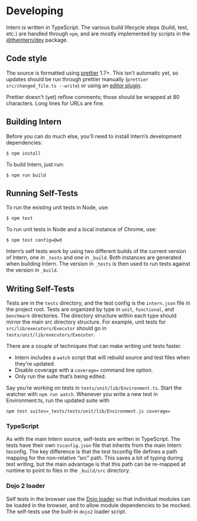 # Developing

Intern is written in TypeScript. The various build lifecycle steps (build, test, etc.) are handled through `npm`, and are mostly implemented by scripts in the [@theintern/dev](https://github.com/theintern/dev) package.

## Code style

The source is formatted using [prettier](https://github.com/prettier/prettier) 1.7+. This isn't automatic yet, so updates should be run through prettier manually (`prettier src/changed_file.ts --write`) or using an [editor plugin](https://github.com/prettier/prettier#editor-integration).

Prettier doesn't (yet) reflow comments; those should be wrapped at 80 characters. Long lines for URLs are fine.

## Building Intern

Before you can do much else, you'll need to install Intern’s development dependencies:

```
$ npm install
```

To build Intern, just run:

```
$ npm run build
```

## Running Self-Tests

To run the existing unit tests in Node, use:

```
$ npm test
```

To run unit tests in Node and a local instance of Chrome, use:

```
$ npm test config=@wd
```

Intern’s self tests work by using two different builds of the current version of Intern, one in `_tests` and one in `_build`. Both instances are generated when building Intern. The version in `_tests` is then used to run tests against the version in `_build`.

## Writing Self-Tests

Tests are in the `tests` directory, and the test config is the `intern.json` file in the project root. Tests are organized by type in `unit`, `functional`, and `benchmark` directories. The directory structure within each type should mirror the main src directory structure. For example, unit tests for `src/lib/executors/Executor` should go in `tests/unit/lib/executors/Executor`.

There are a couple of techniques that can make writing unit tests faster.

  * Intern includes a `watch` script that will rebuild source and test files when they're updated.
  * Disable coverage with a `coverage=` command line option.
  * Only run the suite that’s being edited.

Say you’re working on tests in `tests/unit/lib/Environment.ts`. Start the watcher with `npm run watch`. Whenever you write a new test in Environment.ts, run the updated suite with

```
npm test suites=_tests/tests/unit/lib/Environment.js coverage=
```

### TypeScript

As with the main Intern source, self-tests are written in TypeScript. The tests have their own `tsconfig.json` file that inherits from the main Intern tsconfig. The key difference is that the test tsconfig file defines a path mapping for the non-relative “src” path. This saves a bit of typing during test writing, but the main advantage is that this path can be re-mapped at runtime to point to files in the `_build/src` directory.

### Dojo 2 loader

Self tests in the browser use the [Dojo loader](https://github.com/dojo/loader) so that individual modules can be loaded in the browser, and to allow module dependencies to be mocked. The self-tests use the built-in `dojo2` loader script.
